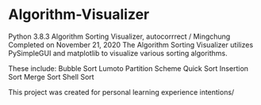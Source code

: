 # Algorithm-Visualizer
Python 3.8.3 Algorithm Sorting Visualizer, autocorrrect / Mingchung
Completed on November 21, 2020
The Algorithm Sorting Visualizer utilizes PySimpleGUI and matplotlib to visualize various sorting algorithms.

These include:
  Bubble Sort
  Lumoto Partition Scheme Quick Sort
  Insertion Sort
  Merge Sort
  Shell Sort
  
This project was created for personal learning experience intentions/
